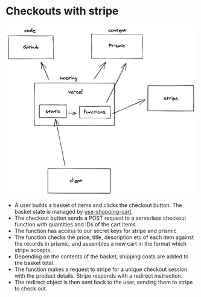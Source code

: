 # Checkouts with stripe

![architecture](./architecture.png)

- A user builds a basket of items and clicks the checkout button. The basket state is managed by [use-shopping-cart](https://useshoppingcart.com/).
- The checkout button sends a POST request to a serverless checkout function with quantities and IDs of the cart items
- The function has access to our secret keys for stripe and prismic
- The function checks the price, title, description etc of each item against the records in prismic, and assembles a new cart in the format which stripe accepts.
- Depending on the contents of the basket, shipping costs are added to the basket total.
- The function makes a request to stripe for a unique checkout session with the product details. Stripe responds with a redirect instruction.
- The redirect object is then sent back to the user, sending them to stripe to check out.
